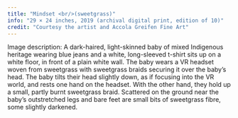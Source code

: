 ```yaml
---
title: "Mindset <br/>(sweetgrass)"
info: "29 × 24 inches, 2019 (archival digital print, edition of 10)"
credit: "Courtesy the artist and Accola Greifen Fine Art"
---
```


<span class="small-caps">Image description:</span> A dark-haired, light-skinned baby of mixed Indigenous heritage wearing blue jeans and a white, long-sleeved t-shirt sits up on a white floor, in front of a plain white wall. The baby wears a VR headset woven from sweetgrass with sweetgrass braids securing it over the baby’s head. The baby tilts their head slightly down, as if focusing into the VR world, and rests one hand on the headset. With the other hand, they hold up a small, partly burnt sweetgrass
braid. Scattered on the ground near the baby’s outstretched legs and bare feet are small bits of sweetgrass fibre, some slightly darkened.